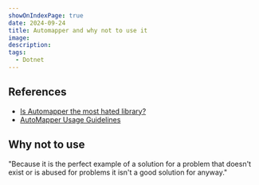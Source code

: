 ```yaml
---
showOnIndexPage: true
date: 2024-09-24
title: Automapper and why not to use it
image: 
description: 
tags:
  - Dotnet
---
```


## References

- [Is Automapper the most hated library?](https://www.reddit.com/r/dotnet/comments/13fb1q3/is_automapper_the_most_hated_library/?rdt=39691)
- [AutoMapper Usage Guidelines](https://www.jimmybogard.com/automapper-usage-guidelines/)

## Why not to use

"Because it is the perfect example of a solution for a problem that doesn't exist or is abused for problems it isn't a good solution for anyway."
